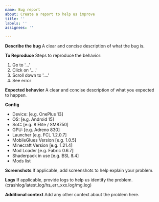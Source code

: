 ```yaml
---
name: Bug report
about: Create a report to help us improve
title: ''
labels: ''
assignees: ''

---
```


**Describe the bug**
A clear and concise description of what the bug is.

**To Reproduce**
Steps to reproduce the behavior:
1. Go to '...'
2. Click on '....'
3. Scroll down to '....'
4. See error

**Expected behavior**
A clear and concise description of what you expected to happen.

**Config**
 - Device: [e.g. OnePlus 13]
 - OS: [e.g. Android 15]
 - SoC: [e.g. 8 Elite / SM8750]
 - GPU: [e.g. Adreno 830]
 - Launcher [e.g. FCL 1.2.0.7]
 - MobileGlues Version [e.g. 1.0.5]
- Minecraft Version [e.g. 1.21.4]
- Mod Loader [e.g. Fabric 0.6.7]
- Shaderpack in use [e.g. BSL 8.4]
- Mods list

**Screenshots**
If applicable, add screenshots to help explain your problem.

**Logs**
If applicable, provide logs to help us identify the problem. (crashlog/latest.log/hs_err_xxx.log/mg.log)

**Additional context**
Add any other context about the problem here.
